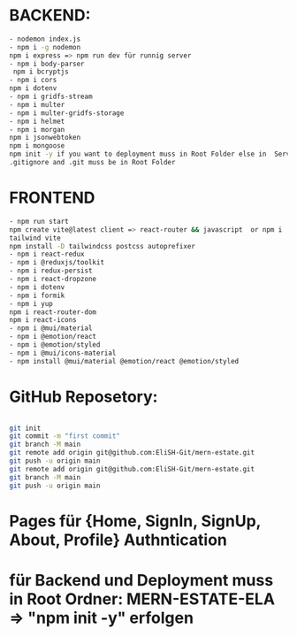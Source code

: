 
# BACKEND:

``` bash
- nodemon index.js
- npm i -g nodemon
npm i express => npm run dev für runnig server
- npm i body-parser
 npm i bcryptjs
- npm i cors
npm i dotenv
- npm i gridfs-stream
- npm i multer
- npm i multer-gridfs-storage
- npm i helmet
- npm i morgan
npm i jsonwebtoken
npm i mongoose
npm init -y if you want to deployment muss in Root Folder else in  Server folder
.gitignore and .git muss be in Root Folder 

``` 
# FRONTEND


```bash
- npm run start
npm create vite@latest client => react-router && javascript  or npm i
tailwind vite
npm install -D tailwindcss postcss autoprefixer
- npm i react-redux
- npm i @reduxjs/toolkit
- npm i redux-persist
- npm i react-dropzone
- npm i dotenv
- npm i formik
- npm i yup
npm i react-router-dom
npm i react-icons
- npm i @mui/material
- npm i @emotion/react
- npm i @emotion/styled
- npm i @mui/icons-material
- npm install @mui/material @emotion/react @emotion/styled

```
# GitHub Reposetory: 

```bash

git init
git commit -m "first commit"
git branch -M main
git remote add origin git@github.com:EliSH-Git/mern-estate.git
git push -u origin main
git remote add origin git@github.com:EliSH-Git/mern-estate.git
git branch -M main
git push -u origin main

```
# Pages für {Home, SignIn, SignUp, About, Profile} Authntication

# für  Backend und Deployment muss in Root Ordner: MERN-ESTATE-ELA => "npm init -y" erfolgen

